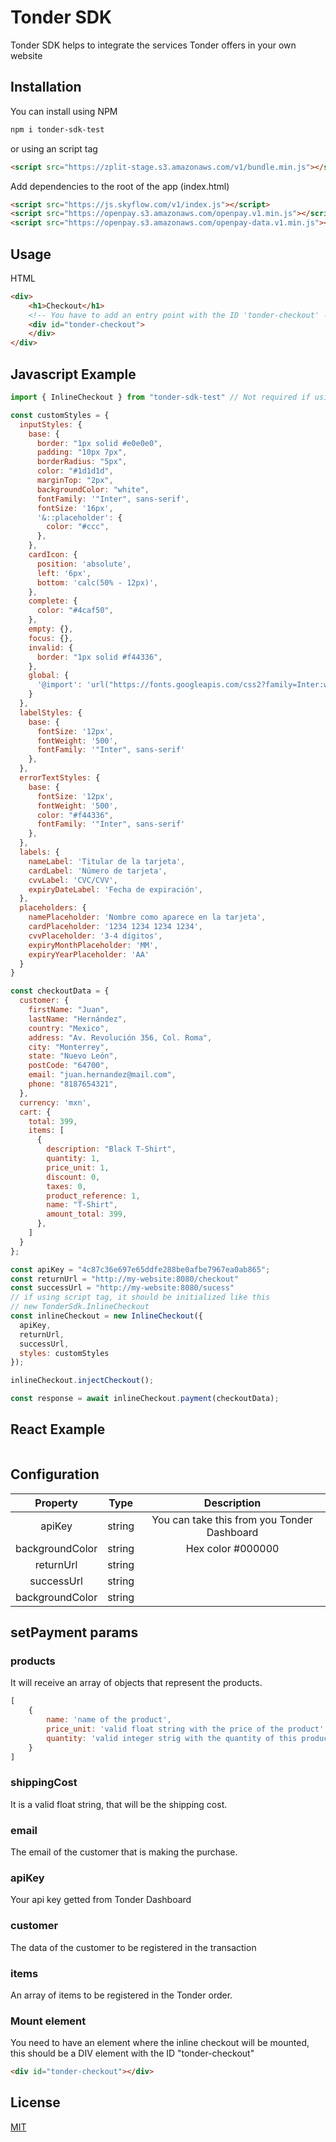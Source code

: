 # Tonder SDK

Tonder SDK helps to integrate the services Tonder offers in your own website

## Installation

You can install using NPM
```bash
npm i tonder-sdk-test
```

or using an script tag
```html
<script src="https://zplit-stage.s3.amazonaws.com/v1/bundle.min.js"></script>
```

Add dependencies to the root of the app (index.html)
```html
<script src="https://js.skyflow.com/v1/index.js"></script>
<script src="https://openpay.s3.amazonaws.com/openpay.v1.min.js"></script>
<script src="https://openpay.s3.amazonaws.com/openpay-data.v1.min.js"></script>
```

## Usage
HTML
```html
<div>
    <h1>Checkout</h1>
    <!-- You have to add an entry point with the ID 'tonder-checkout' -->
    <div id="tonder-checkout">
    </div>
</div>
```
## Javascript Example
```javascript
import { InlineCheckout } from "tonder-sdk-test" // Not required if using script tag
```


```javascript
const customStyles = {
  inputStyles: {
    base: {
      border: "1px solid #e0e0e0",
      padding: "10px 7px",
      borderRadius: "5px",
      color: "#1d1d1d",
      marginTop: "2px",
      backgroundColor: "white",
      fontFamily: '"Inter", sans-serif',
      fontSize: '16px',
      '&::placeholder': {
        color: "#ccc",
      },
    },
    cardIcon: {
      position: 'absolute',
      left: '6px',
      bottom: 'calc(50% - 12px)',
    },
    complete: {
      color: "#4caf50",
    },
    empty: {},
    focus: {},
    invalid: {
      border: "1px solid #f44336",
    },
    global: {
      '@import': 'url("https://fonts.googleapis.com/css2?family=Inter:wght@300;400;500;700&display=swap")',
    }
  },
  labelStyles: {
    base: {
      fontSize: '12px',
      fontWeight: '500',
      fontFamily: '"Inter", sans-serif'
    },
  },
  errorTextStyles: {
    base: {
      fontSize: '12px',
      fontWeight: '500',
      color: "#f44336",
      fontFamily: '"Inter", sans-serif'
    },
  },
  labels: {
    nameLabel: 'Titular de la tarjeta',
    cardLabel: 'Número de tarjeta',
    cvvLabel: 'CVC/CVV',
    expiryDateLabel: 'Fecha de expiración',
  },
  placeholders: {
    namePlaceholder: 'Nombre como aparece en la tarjeta',
    cardPlaceholder: '1234 1234 1234 1234',
    cvvPlaceholder: '3-4 dígitos',
    expiryMonthPlaceholder: 'MM',
    expiryYearPlaceholder: 'AA'
  }
}

const checkoutData = {
  customer: {
    firstName: "Juan",
    lastName: "Hernández",
    country: "Mexico",
    address: "Av. Revolución 356, Col. Roma",
    city: "Monterrey",
    state: "Nuevo León",
    postCode: "64700",
    email: "juan.hernandez@mail.com",
    phone: "8187654321",
  },
  currency: 'mxn',
  cart: {
    total: 399,
    items: [
      {
        description: "Black T-Shirt",
        quantity: 1,
        price_unit: 1,
        discount: 0,
        taxes: 0,
        product_reference: 1,
        name: "T-Shirt",
        amount_total: 399,
      },
    ]
  }
};

const apiKey = "4c87c36e697e65ddfe288be0afbe7967ea0ab865";
const returnUrl = "http://my-website:8080/checkout"
const successUrl = "http://my-website:8080/sucess"
// if using script tag, it should be initialized like this
// new TonderSdk.InlineCheckout
const inlineCheckout = new InlineCheckout({
  apiKey,
  returnUrl,
  successUrl,
  styles: customStyles
});

inlineCheckout.injectCheckout();

const response = await inlineCheckout.payment(checkoutData);
```

## React Example
```javascript
```

## Configuration
| Property        | Type          | Description                                         |
|:---------------:|:-------------:|:---------------------------------------------------:|
| apiKey          | string        | You can take this from you Tonder Dashboard         |
| backgroundColor | string        | Hex color #000000                                   |
| returnUrl       | string        |                                                     |
| successUrl      | string        |                                                     |
| backgroundColor | string        |                                                     |

## setPayment params
### products
It will receive an array of objects that represent the products.
```javascript
[
    {
        name: 'name of the product',
        price_unit: 'valid float string with the price of the product',
        quantity: 'valid integer strig with the quantity of this product',
    }
]
```
### shippingCost
It is a valid float string, that will be the shipping cost.

### email
The email of the customer that is making the purchase.

### apiKey
Your api key getted from Tonder Dashboard

### customer
The data of the customer to be registered in the transaction

### items
An array of items to be registered in the Tonder order.

### Mount element
You need to have an element where the inline checkout will be mounted, this should be a DIV element with the ID "tonder-checkout"

```html
<div id="tonder-checkout"></div>
```
## License

[MIT](https://choosealicense.com/licenses/mit/)